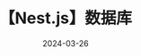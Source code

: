 ---
post: true
title: 【Nest.js】数据库
date: 2024-03-26
sidebar: true
tags:
 - nodejs
 - nestjs
categories:
 - Nest.js

cover: 'https://oss.bytespace.site/uPic/nestjs.webp'

---
